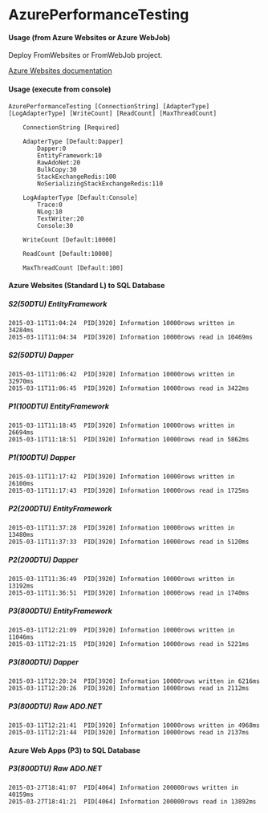 # AzurePerformanceTesting

#### Usage (from Azure Websites or Azure WebJob)
Deploy FromWebsites or FromWebJob project.

[Azure Websites documentation](http://azure.microsoft.com/en-us/documentation/services/websites/)

#### Usage (execute from console)
```
AzurePerformanceTesting [ConnectionString] [AdapterType] [LogAdapterType] [WriteCount] [ReadCount] [MaxThreadCount]

    ConnectionString [Required]

    AdapterType [Default:Dapper]
        Dapper:0
        EntityFramework:10
        RawAdoNet:20
        BulkCopy:30
        StackExchangeRedis:100
        NoSerializingStackExchangeRedis:110

    LogAdapterType [Default:Console]
        Trace:0
        NLog:10
        TextWriter:20
        Console:30

    WriteCount [Default:10000]

    ReadCount [Default:10000]

    MaxThreadCount [Default:100]
```

#### Azure Websites (Standard L) to SQL Database

##### S2(50DTU) EntityFramework
```
2015-03-11T11:04:24  PID[3920] Information 10000rows written in 34284ms
2015-03-11T11:04:34  PID[3920] Information 10000rows read in 10469ms
```

##### S2(50DTU) Dapper
```
2015-03-11T11:06:42  PID[3920] Information 10000rows written in 32970ms
2015-03-11T11:06:45  PID[3920] Information 10000rows read in 3422ms
```

##### P1(100DTU) EntityFramework
```
2015-03-11T11:18:45  PID[3920] Information 10000rows written in 26694ms
2015-03-11T11:18:51  PID[3920] Information 10000rows read in 5862ms
```

##### P1(100DTU) Dapper
```
2015-03-11T11:17:42  PID[3920] Information 10000rows written in 26100ms
2015-03-11T11:17:43  PID[3920] Information 10000rows read in 1725ms
```

##### P2(200DTU) EntityFramework
```
2015-03-11T11:37:28  PID[3920] Information 10000rows written in 13480ms
2015-03-11T11:37:33  PID[3920] Information 10000rows read in 5120ms
```

##### P2(200DTU) Dapper
```
2015-03-11T11:36:49  PID[3920] Information 10000rows written in 13192ms
2015-03-11T11:36:51  PID[3920] Information 10000rows read in 1740ms
```

##### P3(800DTU) EntityFramework
```
2015-03-11T12:21:09  PID[3920] Information 10000rows written in 11046ms
2015-03-11T12:21:15  PID[3920] Information 10000rows read in 5221ms
```

##### P3(800DTU) Dapper
```
2015-03-11T12:20:24  PID[3920] Information 10000rows written in 6216ms
2015-03-11T12:20:26  PID[3920] Information 10000rows read in 2112ms
```

##### P3(800DTU) Raw ADO.NET
```
2015-03-11T12:21:41  PID[3920] Information 10000rows written in 4968ms
2015-03-11T12:21:44  PID[3920] Information 10000rows read in 2137ms
```

#### Azure Web Apps (P3) to SQL Database

##### P3(800DTU) Raw ADO.NET
```
2015-03-27T18:41:07  PID[4064] Information 200000rows written in 40159ms
2015-03-27T18:41:21  PID[4064] Information 200000rows read in 13892ms
```
